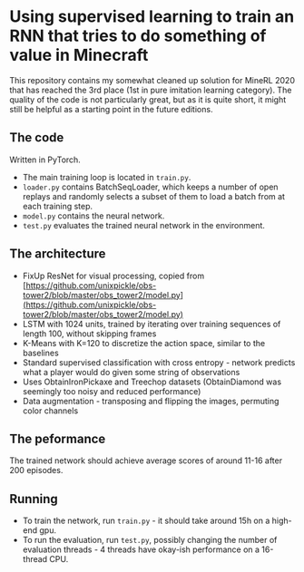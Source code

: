 # Using supervised learning to train an RNN that tries to do something of value in Minecraft 
This repository contains my somewhat cleaned up solution for MineRL 2020 that has reached the 3rd place (1st in pure imitation learning category).
The quality of the code is not particularly great, but as it is quite short, it might still be helpful as a starting point in the future editions.

## The code
Written in PyTorch. 
* The main training loop is located in ```train.py```. 
* ```loader.py``` contains BatchSeqLoader, which keeps a number of open replays
and randomly selects a subset of them to load a batch from at each training step.
* ```model.py``` contains the neural network.
* ```test.py``` evaluates the trained neural network in the environment.

## The architecture
* FixUp ResNet for visual processing, copied from [https://github.com/unixpickle/obs-tower2/blob/master/obs_tower2/model.py](https://github.com/unixpickle/obs-tower2/blob/master/obs_tower2/model.py)
* LSTM with 1024 units, trained by iterating over training sequences of length 100, without skipping frames
* K-Means with K=120 to discretize the action space, similar to the baselines
* Standard supervised classification with cross entropy - network predicts what a player would do given some string of observations
* Uses ObtainIronPickaxe and Treechop datasets (ObtainDiamond was seemingly too noisy and reduced performance)
* Data augmentation - transposing and flipping the images, permuting color channels
 
## The peformance
The trained network should achieve average scores of around 11-16 after 200 episodes. 

## Running
* To train the network, run ```train.py``` - it should take around 15h on a high-end gpu.
* To run the evaluation, run ```test.py```, possibly changing the number of evaluation threads - 4 threads have okay-ish performance on a 16-thread CPU.